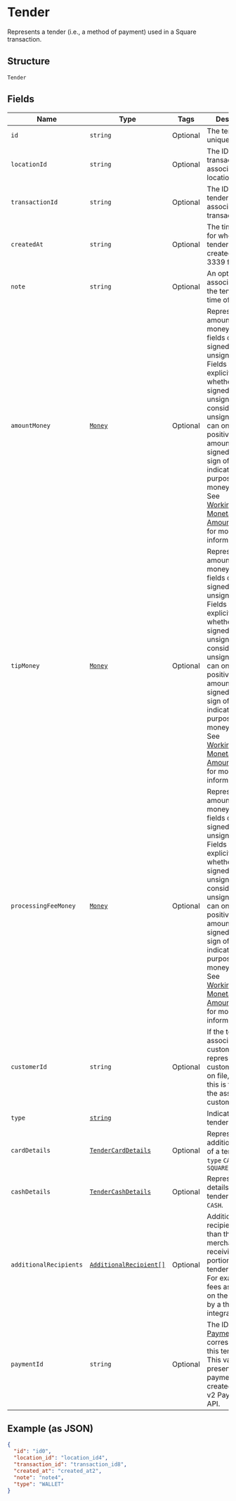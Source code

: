 
# Tender

Represents a tender (i.e., a method of payment) used in a Square transaction.

## Structure

`Tender`

## Fields

| Name | Type | Tags | Description |
|  --- | --- | --- | --- |
| `id` | `string` | Optional | The tender's unique ID. |
| `locationId` | `string` | Optional | The ID of the transaction's associated location. |
| `transactionId` | `string` | Optional | The ID of the tender's associated transaction. |
| `createdAt` | `string` | Optional | The timestamp for when the tender was created, in RFC 3339 format. |
| `note` | `string` | Optional | An optional note associated with the tender at the time of payment. |
| `amountMoney` | [`Money`](/doc/models/money.md) | Optional | Represents an amount of money. `Money` fields can be signed or unsigned.<br>Fields that do not explicitly define whether they are signed or unsigned are<br>considered unsigned and can only hold positive amounts. For signed fields, the<br>sign of the value indicates the purpose of the money transfer. See<br>[Working with Monetary Amounts](https://developer.squareup.com/docs/build-basics/working-with-monetary-amounts)<br>for more information. |
| `tipMoney` | [`Money`](/doc/models/money.md) | Optional | Represents an amount of money. `Money` fields can be signed or unsigned.<br>Fields that do not explicitly define whether they are signed or unsigned are<br>considered unsigned and can only hold positive amounts. For signed fields, the<br>sign of the value indicates the purpose of the money transfer. See<br>[Working with Monetary Amounts](https://developer.squareup.com/docs/build-basics/working-with-monetary-amounts)<br>for more information. |
| `processingFeeMoney` | [`Money`](/doc/models/money.md) | Optional | Represents an amount of money. `Money` fields can be signed or unsigned.<br>Fields that do not explicitly define whether they are signed or unsigned are<br>considered unsigned and can only hold positive amounts. For signed fields, the<br>sign of the value indicates the purpose of the money transfer. See<br>[Working with Monetary Amounts](https://developer.squareup.com/docs/build-basics/working-with-monetary-amounts)<br>for more information. |
| `customerId` | `string` | Optional | If the tender is associated with a customer or represents a customer's card on file,<br>this is the ID of the associated customer. |
| `type` | [`string`](/doc/models/tender-type.md) |  | Indicates a tender's type. |
| `cardDetails` | [`TenderCardDetails`](/doc/models/tender-card-details.md) | Optional | Represents additional details of a tender with `type` `CARD` or `SQUARE_GIFT_CARD` |
| `cashDetails` | [`TenderCashDetails`](/doc/models/tender-cash-details.md) | Optional | Represents the details of a tender with `type` `CASH`. |
| `additionalRecipients` | [`AdditionalRecipient[]`](/doc/models/additional-recipient.md) | Optional | Additional recipients (other than the merchant) receiving a portion of this tender.<br>For example, fees assessed on the purchase by a third party integration. |
| `paymentId` | `string` | Optional | The ID of the [Payment](#type-payment) that corresponds to this tender.<br>This value is only present for payments created with the v2 Payments API. |

## Example (as JSON)

```json
{
  "id": "id0",
  "location_id": "location_id4",
  "transaction_id": "transaction_id8",
  "created_at": "created_at2",
  "note": "note4",
  "type": "WALLET"
}
```

